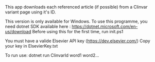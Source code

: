 This app downloads each referenced article (if possible) from a Clinvar variant page using it's ID.

This version is only available for Windows.
To use this programme, you need dotnet SDK available here : https://dotnet.microsoft.com/en-us/download
Before using this for the first time, run init.ps1

You must have a valide Elsevier API key (https://dev.elsevier.com/)
Copy your key in ElsevierKey.txt

To run use:
dotnet run ClinvarId word1 word2...
